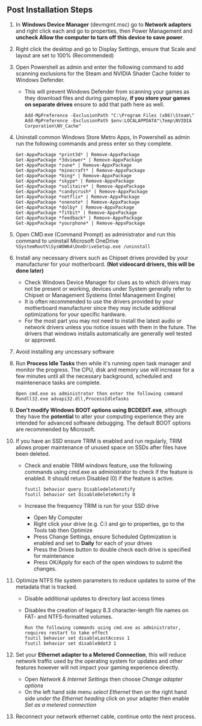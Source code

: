 ## Post Installation Steps

1. In **Windows Device Manager** (devmgmt.msc) go to **Network adapters** and right click each and go to properties, then Power Management and **uncheck Allow the computer to turn off this device to save power**. 
2. Right click the desktop and go to Display Settings, ensure that Scale and layout are set to 100% (Recommended)
3. Open Powershell as admin and enter the following command to add scanning exclusions for the Steam and NVIDIA Shader Cache folder to Windows Defender. 
   - This will prevent Windows Defender from scanning your games as they download files and during gameplay, **if you store your games on separate drives** ensure to add that path here as well.

      ```
      Add-MpPreference -ExclusionPath "C:\Program Files (x86)\Steam\"
      Add-MpPreference -ExclusionPath $env:LOCALAPPDATA"\Temp\NVIDIA Corporation\NV_Cache"
      ```

4. Uninstall common Windows Store Metro Apps, In Powershell as admin run the following commands and press enter so they complete.

      ```
      Get-AppxPackage *print3d* | Remove-AppxPackage
      Get-AppxPackage *3dviewer* | Remove-AppxPackage
      Get-AppxPackage *zune* | Remove-AppxPackage
      Get-AppxPackage *minecraft* | Remove-AppxPackage
      Get-AppxPackage *bing* | Remove-AppxPackage
      Get-AppxPackage *skype* | Remove-AppxPackage
      Get-AppxPackage *solitaire* | Remove-AppxPackage
      Get-AppxPackage *candycrush* | Remove-AppxPackage
      Get-AppxPackage *netflix* | Remove-AppxPackage
      Get-AppxPackage *onenote* | Remove-AppxPackage
      Get-AppxPackage *dolby* | Remove-AppxPackage
      Get-AppxPackage *fitbit* | Remove-AppxPackage
      Get-AppxPackage *feedback* | Remove-AppxPackage
      Get-AppxPackage *yourphone* | Remove-AppxPackage
      ```

5. Open CMD.exe (Command Prompt) as administrator and run this command to uninstall Microsoft OneDrive
`%SystemRoot%\SysWOW64\OneDriveSetup.exe /uninstall`
6. Install any necessary drivers such as Chipset drives provided by your manufacturer for your motherboard. **(Not videocard drivers, this will be done later)**
   - Check Windows Device Manager for clues as to which drivers may not be present or working, devices under System generally refer to Chipset or Management Systems (Intel Management Engine)
   - It is often recommended to use the drivers provided by your motherboard manufacturer since they may include additional optimizations for your specific hardware.
   - For the most part you may not need to install the latest audio or network drivers unless you notice issues with them in the future. The drivers that windows installs automatically are generally well tested or approved.
7. Avoid installing any uncessary software
8. Run **Process Idle Tasks** then while it's running open task manager and monitor the progress. The CPU, disk and memory use will increase for a few minutes until all the necessary background, scheduled and maintenenace tasks are complete.

      ```
      Open cmd.exe as administrator then enter the following command
      Rundll32.exe advapi32.dll,ProcessIdleTasks
      ```

9. **Don't modify Windows BOOT options using BCDEDIT.exe**, although they have the **potential** to alter your computing experience they are intended for advanced software debugging. The default BOOT options are recommended by Microsoft.
10. If you have an SSD ensure TRIM is enabled and run regularly, TRIM allows proper maintenance of unused space on SSDs after files have been deleted.
    - Check and enable TRIM windows feature, use the following commands using cmd.exe as administrator to check if the feature is enabled. It should return Disabled (0) if the feature is active.
         
         ```
         fsutil behavior query Disabledeletenotify
         fsutil behavior set DisableDeleteNotify 0
         ```
       
    - Increase the frequency TRIM is run for your SSD drive
      - Open My Computer
      - Right click your drive (e.g. C:) and go to properties, go to the Tools tab then Optimize
      - Press Change Settings, ensure Scheduled Optimization is enabled and set to **Daily** for each of your drives
      - Press the Drives button to double check each drive is specified for maintenance
      - Press OK/Apply for each of the open windows to submit the changes.
11. Optimize NTFS file system parameters to reduce updates to some of the metadata that is tracked.
    - Disable additional updates to directory last access times
    - Disables the creation of legacy 8.3 character-length file names on FAT- and NTFS-formatted volumes.
    
         ```
         Run the following commands using cmd.exe as administrator, requires restart to take effect
         fsutil behavior set disableLastAccess 1
         fsutil behavior set disable8dot3 1
         ```
12. Set your **Ethernet adapter to a Metered Connection**, this will reduce network traffic used by the operating system for updates and other features however will not impact your gaming experience directly. 
    - Open *Network & Internet Settings* then choose *Change adapter options*
    - On the left hand side menu *select Ethernet* then on the right hand side *under the Ethernet heading* click on your adapter then enable *Set as a metered connection*
13. Reconnect your network ethernet cable, continue onto the next process.
